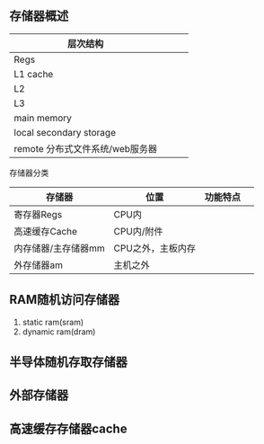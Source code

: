 ## 存储器概述

| 层次结构                        |      |      |      |
| ------------------------------- | ---- | ---- | ---- |
| Regs                            |      |      |      |
| L1 cache                        |      |      |      |
| L2                              |      |      |      |
| L3                              |      |      |      |
| main memory                     |      |      |      |
| local secondary storage         |      |      |      |
| remote 分布式文件系统/web服务器 |      |      |      |

存储器分类

| 存储器              | 位置              | 功能特点 |      |
| ------------------- | ----------------- | -------- | ---- |
| 寄存器Regs          | CPU内             |          |      |
| 高速缓存Cache       | CPU内/附件        |          |      |
| 内存储器/主存储器mm | CPU之外，主板内存 |          |      |
| 外存储器am          | 主机之外          |          |      |



## RAM随机访问存储器

1. static ram(sram)
2. dynamic ram(dram)

## 半导体随机存取存储器



## 外部存储器



## 高速缓存存储器cache